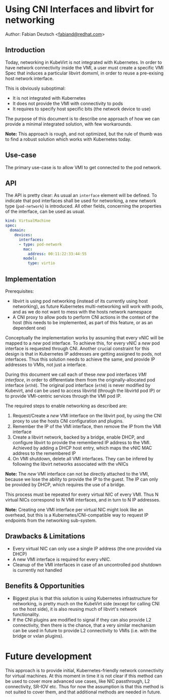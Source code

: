 # Using CNI Interfaces and libvirt for networking

Author: Fabian Deutsch \<fabiand@redhat.com\>

## Introduction

Today, networking in KubeVirt is not integrated with Kubernetes. In order to
have network connectivity inside the VMI, a user must create a specific VMI Spec
that induces a particular libvirt domxml, in order to reuse a pre-exising host
network interface.

This is obviously suboptimal:

- It is not integrated with Kubernetes
- It does not provide the VMI with connectivity to pods
- It requires to specify host specific bits (the network device to use)

The purpose of this document is to describe one approach of how we can provide
a minimal integrated solution, with few workarounds.

**Note:** This approach is rough, and not optimized, but the rule of thumb was
to find a robust solution which works with Kubernetes today.


## Use-case

The primary use-case is to allow VMI to get connected to the pod network.


## API

The API is pretty clear: As usual an `interface` element will be defined.
To indicate that pod interfaces shall be used for networking, a new network
type (`pod-network`) is introduced.
All other fields, concerning the properties of the interface, can be used as
usual.

```yaml
kind: VirtualMachine
spec:
  domain:
    devices:
      interfaces:
      - type: pod-network
        mac:
          address: 00:11:22:33:44:55
        model:
          type: virtio
```


## Implementation

Prerequisites:

- libvirt is using pod networking (instead of its currently using host
  networking), as future Kubernetes multi-networking will work with pods,
  and as we do not want to mess with the hosts network namespace
- A CNI proxy to allow pods to perform CNI actions in the context of the host
  (this needs to be implemented, as part of this feature, or as an dependent
  one)

Conceptually the implementation works by assuming that every vNIC will be
mapped to a _new_ pod interface. To achieve this, for every vNIC a _new_ pod
interface is requested through CNI.
Another crucial constraint for this design is that in Kubernetes IP addresses
are getting assigned to pods, not interfaces. Thus this solution needs to
achieve the same, and provide IP addresses to VMIs, not just a interface.

During this document we call each of these _new_ pod interfaces _VMI interface_,
in order to differentiate them from the originally-allocated pod interface
(`eth0`). The original pod interface (`eth0`) is never modified by Kubevirt,
and can be used to access libvirtd (through the libvirtd pod IP) or to provide
VMI-centric services through the VMI pod IP.

The required steps to enable networking as described are:

1. Request/Create a _new_ VMI interface on the libvirt pod, by using the CNI
   proxy to use the hosts CNI configuration and plugins.
2. Remember the IP of the VMI interface, then remove the IP from the VMI
   interface
3. Create a libvirt network, backed by a bridge, enable DHCP,
   and configure libvirt to provide the remembered IP address to the VMI.
   Achieved by adding a DHCP host entry, which maps the vNIC MAC address to the
   remembered IP
4. On VMI shutdown, delete all VMI interfaces. They can be infered by following
   the libvirt networks associated with the vNICs

**Note:** The _new_ VMI interface can not be directly attached to the VMI,
because we lose the ability to provide the IP to the guest. The IP can only be
provided by DHCP, which requires the use of a bridge.

This process must be repeated for every virtual NIC of every VMI.
Thus N virtual NICs correspond to N VMI interfaces, and in turn to N IP
addresses.

**Note:** Creating one VMI interface per virtual NIC might look like an
overhead, but this is a Kubernetes/CNI-compatible way to request IP endpoints
from the networking sub-system.


## Drawbacks & Limitations

* Every virtual NIC can only use a single IP address (the one provided via
  DHCP)
* A new VMI interface is required for every vNIC.
* Cleanup of the VMI interfaces in case of an uncontrolled pod shutdown is
  currently not handled


## Benefits & Opportunities

* Biggest plus is that this solution is using Kubernetes infrastructure for
  networking, is pretty much on the KubeVirt side (except for calling CNI on
  the host side), it is also reusing much of libvirt's network functionality.
* If the CNI plugins are modified to signal if they can also provide L2
  connectivity, then there is the chance, that a very similar mechanism can be
  used in future to provide L2 connectivity to VMIs (i.e. with the bridge or
  vxlan plugins).


# Future development

This approach is to provide initial, Kubernetes-friendly network connectivity
for virtual machines.
At this moment in time it is not clear if this method can be used to cover more
advanced use cases, like NIC passthrough, L2 connectivity, SR-IOV etc.
Thus for now the assumption is that this method is not suited to cover them, and
that additional methods are needed in future.

